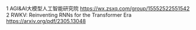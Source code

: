 1 AGI&AI大模型人工智能研究院 https://wx.zsxq.com/group/15552522551542 
2 RWKV: Reinventing RNNs for the Transformer Era https://arxiv.org/pdf/2305.13048
